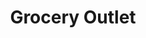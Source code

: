 ---
title: "Grocery Outlet"
url: /philadelphia/grocery-outlet-west-hortter-street/
shop: Supermarkt
---